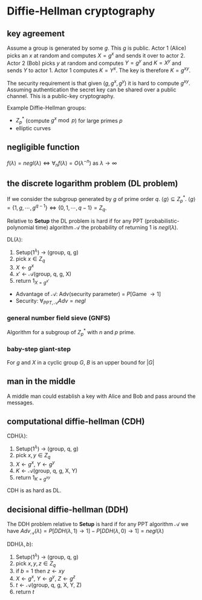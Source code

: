 # Diffie-Hellman cryptography

## key agreement

Assume a group is generated by some $g$. This $g$ is public. Actor 1 (Alice) picks an $x$ at random and computes $X = g^x$ and sends it over to actor 2. Actor 2 (Bob) picks $y$ at random and computes $Y = g^y$ and $K = X^y$ and sends $Y$ to actor 1. Actor 1 computes $K = Y^x$. The key is therefore $K = g^{xy}$.

The security requirement is that given $(g, g^x, g^y)$ it is hard to compute $g^{xy}$. Assuming authentication the secret key can be shared over a public channel. This is a public-key cryptography.

Example Diffie-Hellman groups:

- $Z_p^*$ (compute $g^x \bmod p$) for large primes $p$
- elliptic curves

## negligible function

$f(\lambda) = negl(\lambda) \iff \forall_n f(\lambda) = O(\lambda^{-n})$ as $\lambda \to \infty$

## the discrete logarithm problem (DL problem)

If we consider the subgroup generated by $g$ of prime order $q$. $\langle g \rangle \subseteq Z_p^*$. $\langle g \rangle = \{1, g, \cdots, g^{q-1}\} \iff \{0, 1, \cdots, q-1\} = Z_q$.

Relative to **Setup** the DL problem is hard if for any PPT (probabilistic-polynomial time) algorithm $\mathcal A$ the probability of returning 1 is $negl(\lambda)$.

DL($\lambda$):

1. Setup($1^\lambda$) $\to$ (group, q, g)
2. pick $x \in Z_q$
3. $X \leftarrow g^x$
4. $x' \leftarrow \mathcal A$(group, q, g, X)
5. return $1_{X = g^{x'}}$

- Advantage of $\mathcal A$: Adv(security parameter) = $P$\[Game $\to 1$]
- Security: $\forall_{PPT, \mathcal A} Adv = negl$

### general number field sieve (GNFS)

Algorithm for a subgroup of $Z_p^*$ with $n$ and $p$ prime.

### baby-step giant-step

For $g$ and $X$ in a cyclic group $G$, $B$ is an upper bound for $|G|$

## man in the middle

A middle man could establish a key with Alice and Bob and pass around the messages.

## computational diffie-hellman (CDH)

CDH($\lambda$):

1. Setup($1^\lambda$) $\to$ (group, q, g)
2. pick $x, y \in Z_q$
3. $X \leftarrow g^x$, $Y \leftarrow g^y$
4. $K \leftarrow \mathcal A$(group, q, g, X, Y)
5. return $1_{K = g^{xy}}$

CDH is as hard as DL.

## decisional diffie-hellman (DDH)

The DDH problem relative to **Setup** is hard if for any PPT algorithm $\mathcal A$ we have $Adv_\mathcal A(\lambda) = P[DDH(\lambda, 1) \to 1] - P[DDH(\lambda, 0) \to 1] = negl(\lambda)$

DDH($\lambda, b$):

1. Setup($1^\lambda$) $\to$ (group, q, g)
2. pick $x, y, z \in Z_q$
3. if $b = 1$ then $z \leftarrow xy$
4. $X \leftarrow g^x$, $Y \leftarrow g^y$, $Z \leftarrow g^z$
5. $t \leftarrow \mathcal A$(group, q, g, X, Y, Z)
6. return $t$
